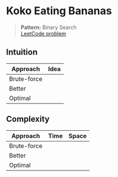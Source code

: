 # Koko Eating Bananas

> **Pattern:** Binary Search  
> [LeetCode problem](https://leetcode.com/problems/koko-eating-bananas/)

## Intuition

| Approach | Idea |
|----------|------|
| Brute-force | |
| Better | |
| Optimal | |

## Complexity

| Approach  | Time | Space |
|-----------|------|-------|
| Brute-force |  |  |
| Better |  |  |
| Optimal |  |  |

